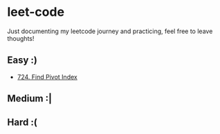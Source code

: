 # leet-code
Just documenting my leetcode journey and practicing, feel free to leave thoughts!

## Easy :)
- [724. Find Pivot Index](https://github.com/B-Salinas/leet-code/blob/main/724-pivot-index.md)

## Medium :|

## Hard :(

